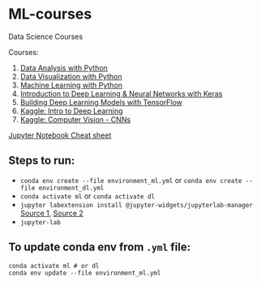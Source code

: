 # ML-courses
Data Science Courses

Courses:
1. [Data Analysis with Python](https://www.coursera.org/learn/data-analysis-with-python)
2. [Data Visualization with Python](https://www.coursera.org/learn/python-for-data-visualization)
3. [Machine Learning with Python](https://www.coursera.org/learn/machine-learning-with-python)
4. [Introduction to Deep Learning & Neural Networks with Keras](https://www.coursera.org/learn/introduction-to-deep-learning-with-keras)
5. [Building Deep Learning Models with TensorFlow](https://www.coursera.org/learn/building-deep-learning-models-with-tensorflow)
6. [Kaggle: Intro to Deep Learning](https://www.kaggle.com/learn/intro-to-deep-learning)
7. [Kaggle: Computer Vision - CNNs](https://www.kaggle.com/learn/computer-vision)


[Jupyter Notebook Cheat sheet](https://cheatography.com/weidadeyue/cheat-sheets/jupyter-notebook/ )

## Steps to run:
- `conda env create --file environment_ml.yml` or `conda env create --file environment_dl.yml`
- `conda activate ml` or `conda activate dl`
- `jupyter labextension install @jupyter-widgets/jupyterlab-manager` [Source 1](https://stackoverflow.com/questions/49542417/how-to-get-ipywidgets-working-in-jupyter-lab), [Source 2](https://ipywidgets.readthedocs.io/en/latest/user_install.html#installing-the-jupyterlab-extension)
- `jupyter-lab`

## To update conda env from `.yml` file:

```
conda activate ml # or dl
conda env update --file environment_ml.yml
```